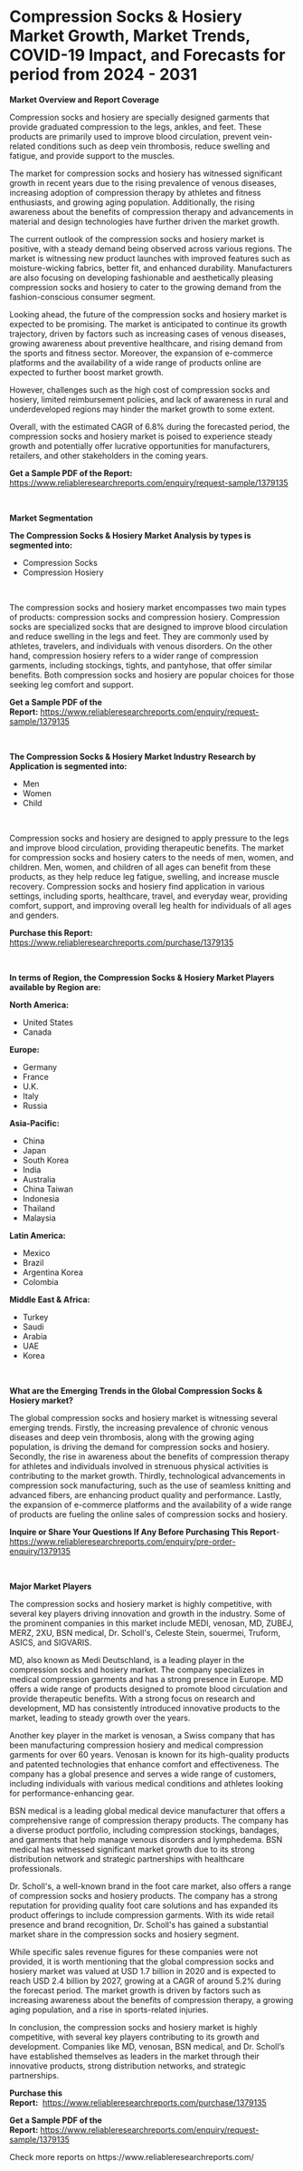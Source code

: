 <p><h1>Compression Socks & Hosiery Market Growth, Market Trends, COVID-19 Impact, and Forecasts for period from 2024 - 2031</h1></p><p><strong>Market Overview and Report Coverage</strong></p>
<p><p>Compression socks and hosiery are specially designed garments that provide graduated compression to the legs, ankles, and feet. These products are primarily used to improve blood circulation, prevent vein-related conditions such as deep vein thrombosis, reduce swelling and fatigue, and provide support to the muscles.</p><p>The market for compression socks and hosiery has witnessed significant growth in recent years due to the rising prevalence of venous diseases, increasing adoption of compression therapy by athletes and fitness enthusiasts, and growing aging population. Additionally, the rising awareness about the benefits of compression therapy and advancements in material and design technologies have further driven the market growth.</p><p>The current outlook of the compression socks and hosiery market is positive, with a steady demand being observed across various regions. The market is witnessing new product launches with improved features such as moisture-wicking fabrics, better fit, and enhanced durability. Manufacturers are also focusing on developing fashionable and aesthetically pleasing compression socks and hosiery to cater to the growing demand from the fashion-conscious consumer segment.</p><p>Looking ahead, the future of the compression socks and hosiery market is expected to be promising. The market is anticipated to continue its growth trajectory, driven by factors such as increasing cases of venous diseases, growing awareness about preventive healthcare, and rising demand from the sports and fitness sector. Moreover, the expansion of e-commerce platforms and the availability of a wide range of products online are expected to further boost market growth.</p><p>However, challenges such as the high cost of compression socks and hosiery, limited reimbursement policies, and lack of awareness in rural and underdeveloped regions may hinder the market growth to some extent.</p><p>Overall, with the estimated CAGR of 6.8% during the forecasted period, the compression socks and hosiery market is poised to experience steady growth and potentially offer lucrative opportunities for manufacturers, retailers, and other stakeholders in the coming years.</p></p>
<p><strong>Get a Sample PDF of the Report:</strong> <a href="https://www.reliableresearchreports.com/enquiry/request-sample/1379135">https://www.reliableresearchreports.com/enquiry/request-sample/1379135</a></p>
<p>&nbsp;</p>
<p><strong>Market Segmentation</strong></p>
<p><strong>The Compression Socks & Hosiery Market Analysis by types is segmented into:</strong></p>
<p><ul><li>Compression Socks</li><li>Compression Hosiery</li></ul></p>
<p>&nbsp;</p>
<p><p>The compression socks and hosiery market encompasses two main types of products: compression socks and compression hosiery. Compression socks are specialized socks that are designed to improve blood circulation and reduce swelling in the legs and feet. They are commonly used by athletes, travelers, and individuals with venous disorders. On the other hand, compression hosiery refers to a wider range of compression garments, including stockings, tights, and pantyhose, that offer similar benefits. Both compression socks and hosiery are popular choices for those seeking leg comfort and support.</p></p>
<p><strong>Get a Sample PDF of the Report:</strong>&nbsp;<a href="https://www.reliableresearchreports.com/enquiry/request-sample/1379135">https://www.reliableresearchreports.com/enquiry/request-sample/1379135</a></p>
<p>&nbsp;</p>
<p><strong>The Compression Socks & Hosiery Market Industry Research by Application is segmented into:</strong></p>
<p><ul><li>Men</li><li>Women</li><li>Child</li></ul></p>
<p>&nbsp;</p>
<p><p>Compression socks and hosiery are designed to apply pressure to the legs and improve blood circulation, providing therapeutic benefits. The market for compression socks and hosiery caters to the needs of men, women, and children. Men, women, and children of all ages can benefit from these products, as they help reduce leg fatigue, swelling, and increase muscle recovery. Compression socks and hosiery find application in various settings, including sports, healthcare, travel, and everyday wear, providing comfort, support, and improving overall leg health for individuals of all ages and genders.</p></p>
<p><strong>Purchase this Report:</strong>&nbsp; <a href="https://www.reliableresearchreports.com/purchase/1379135">https://www.reliableresearchreports.com/purchase/1379135</a></p>
<p>&nbsp;</p>
<p><strong>In terms of Region, the Compression Socks & Hosiery Market Players available by Region are:</strong></p>
<p>
    <p> <strong> North America: </strong>
        <ul>
            <li>United States</li>
            <li>Canada</li>
        </ul>
        </p> 
    <p> <strong> Europe: </strong>
        <ul>
            <li>Germany</li>
            <li>France</li>
            <li>U.K.</li>
            <li>Italy</li>
            <li>Russia</li>
        </ul>
        </p> 
    <p> <strong> Asia-Pacific: </strong>
        <ul>
            <li>China</li>
            <li>Japan</li>
            <li>South Korea</li>
            <li>India</li>
            <li>Australia</li>
            <li>China Taiwan</li>
            <li>Indonesia</li>
            <li>Thailand</li>
            <li>Malaysia</li>
        </ul>
        </p> 
    <p> <strong> Latin America: </strong>
        <ul>
            <li>Mexico</li>
            <li>Brazil</li>
            <li>Argentina Korea</li>
            <li>Colombia</li>
        </ul>
        </p> 
    <p> <strong> Middle East & Africa: </strong>
        <ul>
            <li>Turkey</li>
            <li>Saudi</li>
            <li>Arabia</li>
            <li>UAE</li>
            <li>Korea</li>
        </ul>
    </p>
    </p>
<p>&nbsp;</p>
<p><strong>What are the Emerging Trends in the Global Compression Socks & Hosiery market?</strong></p>
<p><p>The global compression socks and hosiery market is witnessing several emerging trends. Firstly, the increasing prevalence of chronic venous diseases and deep vein thrombosis, along with the growing aging population, is driving the demand for compression socks and hosiery. Secondly, the rise in awareness about the benefits of compression therapy for athletes and individuals involved in strenuous physical activities is contributing to the market growth. Thirdly, technological advancements in compression sock manufacturing, such as the use of seamless knitting and advanced fibers, are enhancing product quality and performance. Lastly, the expansion of e-commerce platforms and the availability of a wide range of products are fueling the online sales of compression socks and hosiery.</p></p>
<p><strong>Inquire or Share Your Questions If Any Before Purchasing This Report</strong>- <a href="https://www.reliableresearchreports.com/enquiry/pre-order-enquiry/1379135">https://www.reliableresearchreports.com/enquiry/pre-order-enquiry/1379135</a></p>
<p>&nbsp;</p>
<p><strong>Major Market Players</strong></p>
<p><p>The compression socks and hosiery market is highly competitive, with several key players driving innovation and growth in the industry. Some of the prominent companies in this market include MEDI, venosan, MD, ZUBEJ, MERZ, 2XU, BSN medical, Dr. Scholl's, Celeste Stein, souermei, Truform, ASICS, and SIGVARIS.</p><p>MD, also known as Medi Deutschland, is a leading player in the compression socks and hosiery market. The company specializes in medical compression garments and has a strong presence in Europe. MD offers a wide range of products designed to promote blood circulation and provide therapeutic benefits. With a strong focus on research and development, MD has consistently introduced innovative products to the market, leading to steady growth over the years.</p><p>Another key player in the market is venosan, a Swiss company that has been manufacturing compression hosiery and medical compression garments for over 60 years. Venosan is known for its high-quality products and patented technologies that enhance comfort and effectiveness. The company has a global presence and serves a wide range of customers, including individuals with various medical conditions and athletes looking for performance-enhancing gear.</p><p>BSN medical is a leading global medical device manufacturer that offers a comprehensive range of compression therapy products. The company has a diverse product portfolio, including compression stockings, bandages, and garments that help manage venous disorders and lymphedema. BSN medical has witnessed significant market growth due to its strong distribution network and strategic partnerships with healthcare professionals.</p><p>Dr. Scholl's, a well-known brand in the foot care market, also offers a range of compression socks and hosiery products. The company has a strong reputation for providing quality foot care solutions and has expanded its product offerings to include compression garments. With its wide retail presence and brand recognition, Dr. Scholl's has gained a substantial market share in the compression socks and hosiery segment.</p><p>While specific sales revenue figures for these companies were not provided, it is worth mentioning that the global compression socks and hosiery market was valued at USD 1.7 billion in 2020 and is expected to reach USD 2.4 billion by 2027, growing at a CAGR of around 5.2% during the forecast period. The market growth is driven by factors such as increasing awareness about the benefits of compression therapy, a growing aging population, and a rise in sports-related injuries.</p><p>In conclusion, the compression socks and hosiery market is highly competitive, with several key players contributing to its growth and development. Companies like MD, venosan, BSN medical, and Dr. Scholl’s have established themselves as leaders in the market through their innovative products, strong distribution networks, and strategic partnerships.</p></p>
<p><strong>Purchase this Report:</strong>&nbsp;&nbsp;<a href="https://www.reliableresearchreports.com/purchase/1379135">https://www.reliableresearchreports.com/purchase/1379135</a></p>
<p></p>
<p><strong>Get a Sample PDF of the Report:</strong>&nbsp;<a href="https://www.reliableresearchreports.com/enquiry/request-sample/1379135">https://www.reliableresearchreports.com/enquiry/request-sample/1379135</a></p>
<p>Check more reports on https://www.reliableresearchreports.com/</p>